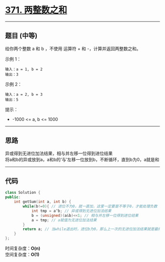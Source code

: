 # [371. 两整数之和](https://leetcode.cn/problems/sum-of-two-integers/)

---

## 题目 (中等)

给你两个整数 a 和 b ，不使用 运算符 + 和 - ​​​​​​​，计算并返回两整数之和。

示例 1：  
```
输入：a = 1, b = 2  
输出：3  
```

示例 2：  
```
输入：a = 2, b = 3  
输出：5  
```

提示：  

- -1000 <= a, b <= 1000

---

## 思路

异或得到无进位加法结果，相与并左移一位得到进位结果  
将a和b的异或放到a，a和b的‘与’左移一位放到b，不断循环，直到b为0，a就是和

---

## 代码

```C++
class Solution {
public:
    int getSum(int a, int b) {
        while(b!=0){ // 进位不为0，就一直加，这里一定要是不等于0，才能处理负数
            int tmp = a^b; // 异或得到无进位加法结果
            b = (unsigned)(a&b)<<1; // 相与并左移一位得到进位结果
            a = tmp; // a赋值为无进位加法结果
        }
        return a; // 当while退出时，进位b为0，那么上一次的无进位加法结果就是最终的和，也就是a
    }
};
```

时间复杂度：**O(n)**  
空间复杂度：**O(1)**

